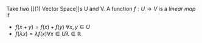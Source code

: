 Take two [[(1) Vector Space]]s U and V. A function $f: U \rightarrow V$ is a *linear map* if
- $f(x + y) = f(x) + f(y) \ \forall x,y \in U$
- $f(\lambda x) = \lambda f(x) \forall x \in U \lambda \in \mathbb{R}$ 